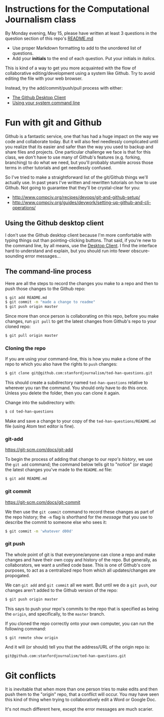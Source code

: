 # Instructions for the Computational Journalism class

By Monday evening, May 15, please have written at least 3 questions in the question section of this repo's [README.md](README.md)

- Use proper Markdown formatting to add to the unordered list of questions.
- Add your **initials** to the end of each question. Put your initials in *italics*.

This is kind of a way to get you more acquainted with the flow of collaborative editing/development using a system like Github. Try to avoid editing the file with your web browser.

Instead, try the add/commit/push/pull process with either:

- [The Github Desktop Client](https://help.github.com/desktop/guides/getting-started/)
- [Using your system command line](https://help.github.com/articles/adding-a-file-to-a-repository-using-the-command-line/)

# Fun with git and Github

Github is a fantastic service, one that has had a huge impact on the way we code and collaborate today. But it will also feel needlessly complicated until you realize that its easier and safer than the way you used to backup and share files and projects. One particular challenge we face is that for this class, we don't have to use many of Github's features (e.g. forking, branching) to do what we need, but you'll probably stumble across those terms in other tutorials and get needlessly confused.

So I've tried to make a straightforward list of the git/Github things we'll actually use. In past years I've written and rewritten tutorials on how to use Github. Not going to guarantee that they'll be crystal-clear for you:

- http://www.compciv.org/recipes/devops/git-and-github-setup/
- http://www.compciv.org/guides/devwork/setting-up-github-and-cli-operations/


## Using the Github desktop client

I don't use the Github desktop client because I'm more comfortable with typing things out than pointing-clicking buttons. That said, if you're new to the command line, by all means, use the [Desktop Client](https://help.github.com/desktop/guides/getting-started/). I find the interface hard to understand and explain, but you should run into fewer obscure-sounding error messages...


## The command-line process

Here are all the steps to record the changes you make to a repo and then to push those changes to the Github repo:

```sh
$ git add README.md
$ git commit -m "made a change to readme"
$ git push origin master
```

Since more than once person is collaborating on this repo, before you make changes, run `git pull` to get the latest changes from Github's repo to your cloned repo:


```sh
$ git pull origin master
```


### Cloning the repo

If you are using your command-line, this is how you make a clone of the repo to which you also have the rights to `push` changes:

```sh
$ git clone git@github.com:stanfordjournalism/ted-han-questions.git
```

This should create a subdirectory named `ted-han-questions` relative to wherever you ran the command. You should only have to do this once. Unless you delete the folder, then you can clone it again.

Change into the subdirectory with:

```sh
$ cd ted-han-questions
```

Make and save a change to your copy of the `ted-han-questions/README.md` file (using Atom text editor is fine).

### git-add

https://git-scm.com/docs/git-add



To begin the process of adding that change to our *repo's history*, we use the `git add` command; the command below tells git to "notice" (or stage) the latest changes you've made to the `README.md` file:

```sh
$ git add README.md
```

### git commit

https://git-scm.com/docs/git-commit

We then use the `git commit` command to record these changes as part of the repo history; the `-m` flag is shorthand for the *message* that you use to describe the commit to someone else who sees it:

```sh
$ git commit -m 'whatever d00d'
```

### git push

The whole point of git is that everyone/anyone can clone a repo and make changes and have their own copy and history of the repo. But generally, as collaborators, we want a unified code base. This is one of Github's core purposes, to act as a centralized repo from which all updates/changes are propogated.

We can `git add` and `git commit` all we want. But until we do a `git push`, our changes aren't added to the Github version of the repo:

```sh
$ git push origin master
```

This says to push your repo's commits to the repo that is specified as being the `origin`, and specifically, to the `master` branch.

If you cloned the repo correctly onto your own computer, you can run the following command:

```sh
$ git remote show origin
```

And it will (or should) tell you that the address/URL of the origin repo is:

    git@github.com:stanfordjournalism/ted-han-questions.git


# Git conflicts

It is inevitable that when more than one person tries to make edits and then push them to the "origin" repo, that a conflict will occur. You may have seen this kind of thing when trying to collaboratively edit a Word or Google Doc. 

It's not much different here, except the error messages are much scarier.




